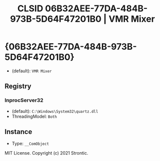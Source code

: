 ﻿---
title: "CLSID 06B32AEE-77DA-484B-973B-5D64F47201B0 | VMR Mixer"
excerpt: What is COM-Object CLSID 06B32AEE-77DA-484B-973B-5D64F47201B0?
---

# {06B32AEE-77DA-484B-973B-5D64F47201B0}

* (default): `VMR Mixer`

## Registry


### InprocServer32

* (default): `C:\Windows\System32\quartz.dll`
* ThreadingModel: `Both`

## Instance

* Type: `__ComObject`

MIT License. Copyright (c) 2021 Strontic.


